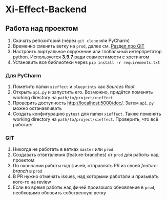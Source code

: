 # Xi-Effect-Backend

## Работа над проектом
1. Скачать репозиторий (через `git clone` или PyCharm)
2. Временно сменить ветку на `prod`, далее см. [Раздел про GIT](#GIT)
3. Настроить виртуальное окружение или глобальный интерпретатор python. Используется [**3.9.7**](https://www.python.org/downloads/release/python-397/) ради совместимости с хостингом
4. Установить все библиотеки через `pip install -r requirements.txt`

### Для PyCharm
1. Пометить папки `xieffect` и `blueprints` как *Sources Root*
2. Открыть `api.py` и запустить его. Возможно, придётся поменять working directory на `path/to/project/xieffect`
3. Проверить доступность [http://localhost:5000/doc/](http://localhost:5000/doc/). Затем `api.py` можно останавливать
4. Создать конфигурацию `pytest` для папки `xieffect`. Также поменять working directory на `path/to/project/xieffect`. Проверить, что всё работает


### GIT
1. Никогда не работать в ветках `master` или `prod`
2. Создавать ответвления (feature-branches) от `prod` для работы над проектом
3. По окончании работы над фичей, отправлять PR из своей *feature-branch* в `prod`
4. В PR нужно отмечать issues, над которыми работали и призывать кого-то на review
5. Если во время работы над фичей произошло обновление в `prod`, необходимо обновить собственную ветку
